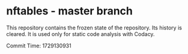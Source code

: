 # nftables - master branch

This repository contains the frozen state of the repository.
Its history is cleared. It is used only for static code
analysis with Codacy.

Commit Time: 1729130931